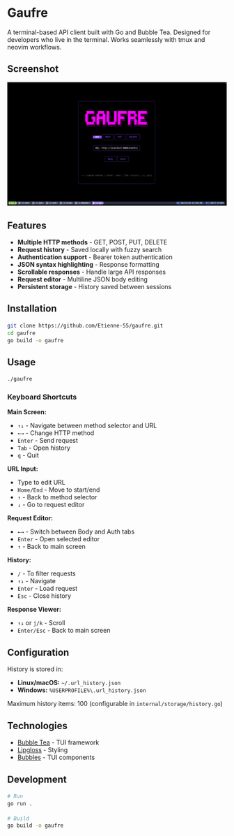 # Gaufre

A terminal-based API client built with Go and Bubble Tea. 
Designed for developers who live in the terminal.
Works seamlessly with tmux and neovim workflows.

## Screenshot

![Gaufre Screenshot](assets/screenshot.png)

## Features

- **Multiple HTTP methods** - GET, POST, PUT, DELETE
- **Request history** - Saved locally with fuzzy search
- **Authentication support** - Bearer token authentication
- **JSON syntax highlighting** - Response formatting
- **Scrollable responses** - Handle large API responses
- **Request editor** - Multiline JSON body editing
- **Persistent storage** - History saved between sessions

## Installation
```bash
git clone https://github.com/Etienne-55/gaufre.git
cd gaufre
go build -o gaufre
```

## Usage
```bash
./gaufre
```

### Keyboard Shortcuts

**Main Screen:**
- `↑↓` - Navigate between method selector and URL
- `←→` - Change HTTP method
- `Enter` - Send request
- `Tab` - Open history
- `q` - Quit

**URL Input:**
- Type to edit URL
- `Home/End` - Move to start/end
- `↑` - Back to method selector
- `↓` - Go to request editor

**Request Editor:**
- `←→` - Switch between Body and Auth tabs
- `Enter` - Open selected editor
- `↑` - Back to main screen

**History:**
- `/` - To filter requests 
- `↑↓` - Navigate
- `Enter` - Load request
- `Esc` - Close history

**Response Viewer:**
- `↑↓` or `j/k` - Scroll
- `Enter/Esc` - Back to main screen

## Configuration

History is stored in:
- **Linux/macOS:** `~/.url_history.json`
- **Windows:** `%USERPROFILE%\.url_history.json`

Maximum history items: 100 (configurable in `internal/storage/history.go`)

## Technologies

- [Bubble Tea](https://github.com/charmbracelet/bubbletea) - TUI framework
- [Lipgloss](https://github.com/charmbracelet/lipgloss) - Styling
- [Bubbles](https://github.com/charmbracelet/bubbles) - TUI components

## Development
```bash
# Run
go run .

# Build
go build -o gaufre

